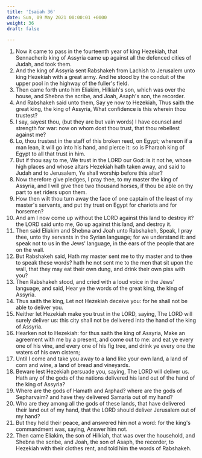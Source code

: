 ```yaml
---
title: 'Isaiah 36'
date: Sun, 09 May 2021 00:00:01 +0000
weight: 36
draft: false
  
---
```


1. Now it came to pass in the fourteenth year of king Hezekiah, that Sennacherib king of Assyria came up against all the defenced cities of Judah, and took them.
2. And the king of Assyria sent Rabshakeh from Lachish to Jerusalem unto king Hezekiah with a great army. And he stood by the conduit of the upper pool in the highway of the fuller's field.
3. Then came forth unto him Eliakim, Hilkiah's son, which was over the house, and Shebna the scribe, and Joah, Asaph's son, the recorder.
4. And Rabshakeh said unto them, Say ye now to Hezekiah, Thus saith the great king, the king of Assyria, What confidence is this wherein thou trustest?
5. I say, sayest thou, (but they are but vain words) I have counsel and strength for war: now on whom dost thou trust, that thou rebellest against me?
6. Lo, thou trustest in the staff of this broken reed, on Egypt; whereon if a man lean, it will go into his hand, and pierce it: so is Pharaoh king of Egypt to all that trust in him.
7. But if thou say to me, We trust in the LORD our God: is it not he, whose high places and whose altars Hezekiah hath taken away, and said to Judah and to Jerusalem, Ye shall worship before this altar?
8. Now therefore give pledges, I pray thee, to my master the king of Assyria, and I will give thee two thousand horses, if thou be able on thy part to set riders upon them.
9. How then wilt thou turn away the face of one captain of the least of my master's servants, and put thy trust on Egypt for chariots and for horsemen?
10. And am I now come up without the LORD against this land to destroy it? the LORD said unto me, Go up against this land, and destroy it.
11. Then said Eliakim and Shebna and Joah unto Rabshakeh, Speak, I pray thee, unto thy servants in the Syrian language; for we understand it: and speak not to us in the Jews' language, in the ears of the people that are on the wall.
12. But Rabshakeh said, Hath my master sent me to thy master and to thee to speak these words? hath he not sent me to the men that sit upon the wall, that they may eat their own dung, and drink their own piss with you?
13. Then Rabshakeh stood, and cried with a loud voice in the Jews' language, and said, Hear ye the words of the great king, the king of Assyria.
14. Thus saith the king, Let not Hezekiah deceive you: for he shall not be able to deliver you.
15. Neither let Hezekiah make you trust in the LORD, saying, The LORD will surely deliver us: this city shall not be delivered into the hand of the king of Assyria.
16. Hearken not to Hezekiah: for thus saith the king of Assyria, Make an agreement with me by a present, and come out to me: and eat ye every one of his vine, and every one of his fig tree, and drink ye every one the waters of his own cistern;
17. Until I come and take you away to a land like your own land, a land of corn and wine, a land of bread and vineyards.
18. Beware lest Hezekiah persuade you, saying, The LORD will deliver us. Hath any of the gods of the nations delivered his land out of the hand of the king of Assyria?
19. Where are the gods of Hamath and Arphad? where are the gods of Sepharvaim? and have they delivered Samaria out of my hand?
20. Who are they among all the gods of these lands, that have delivered their land out of my hand, that the LORD should deliver Jerusalem out of my hand?
21. But they held their peace, and answered him not a word: for the king's commandment was, saying, Answer him not.
22. Then came Eliakim, the son of Hilkiah, that was over the household, and Shebna the scribe, and Joah, the son of Asaph, the recorder, to Hezekiah with their clothes rent, and told him the words of Rabshakeh.

